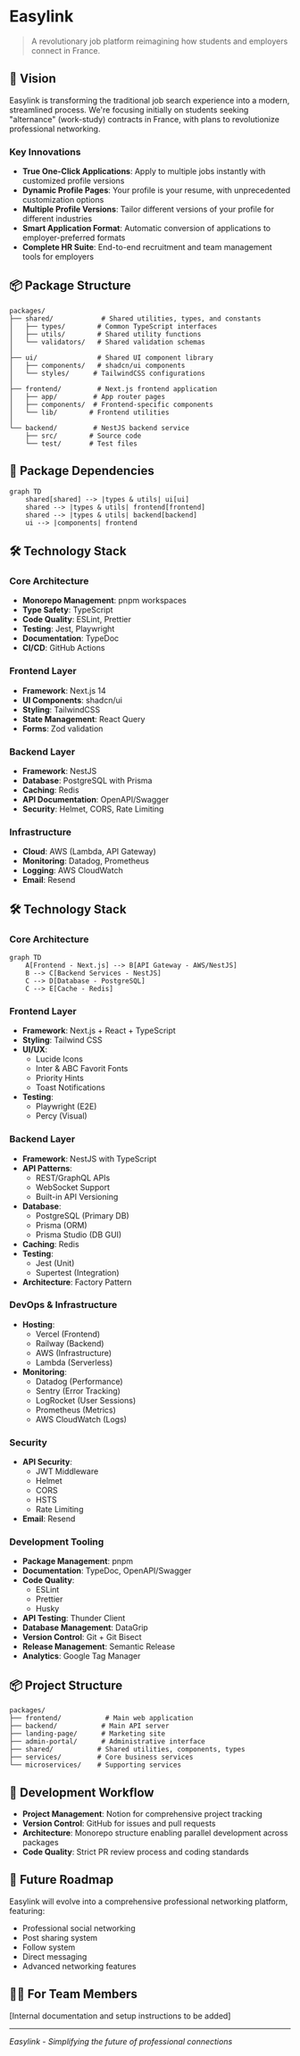 # Easylink

> A revolutionary job platform reimagining how students and employers connect in France.

## 🚀 Vision

Easylink is transforming the traditional job search experience into a modern, streamlined process. We're focusing initially on students seeking "alternance" (work-study) contracts in France, with plans to revolutionize professional networking.

### Key Innovations

- **True One-Click Applications**: Apply to multiple jobs instantly with customized profile versions
- **Dynamic Profile Pages**: Your profile is your resume, with unprecedented customization options
- **Multiple Profile Versions**: Tailor different versions of your profile for different industries
- **Smart Application Format**: Automatic conversion of applications to employer-preferred formats
- **Complete HR Suite**: End-to-end recruitment and team management tools for employers

## 📦 Package Structure

```
packages/
├── shared/            # Shared utilities, types, and constants
│   ├── types/        # Common TypeScript interfaces
│   ├── utils/        # Shared utility functions
│   └── validators/   # Shared validation schemas
│
├── ui/               # Shared UI component library
│   ├── components/   # shadcn/ui components
│   └── styles/      # TailwindCSS configurations
│
├── frontend/         # Next.js frontend application
│   ├── app/         # App router pages
│   ├── components/  # Frontend-specific components
│   └── lib/        # Frontend utilities
│
└── backend/         # NestJS backend service
    ├── src/        # Source code
    └── test/       # Test files
```

## 🔄 Package Dependencies

```mermaid
graph TD
    shared[shared] --> |types & utils| ui[ui]
    shared --> |types & utils| frontend[frontend]
    shared --> |types & utils| backend[backend]
    ui --> |components| frontend
```

## 🛠 Technology Stack

### Core Architecture

- **Monorepo Management**: pnpm workspaces
- **Type Safety**: TypeScript
- **Code Quality**: ESLint, Prettier
- **Testing**: Jest, Playwright
- **Documentation**: TypeDoc
- **CI/CD**: GitHub Actions

### Frontend Layer

- **Framework**: Next.js 14
- **UI Components**: shadcn/ui
- **Styling**: TailwindCSS
- **State Management**: React Query
- **Forms**: Zod validation

### Backend Layer

- **Framework**: NestJS
- **Database**: PostgreSQL with Prisma
- **Caching**: Redis
- **API Documentation**: OpenAPI/Swagger
- **Security**: Helmet, CORS, Rate Limiting

### Infrastructure

- **Cloud**: AWS (Lambda, API Gateway)
- **Monitoring**: Datadog, Prometheus
- **Logging**: AWS CloudWatch
- **Email**: Resend

## 🛠 Technology Stack

### Core Architecture

```mermaid
graph TD
    A[Frontend - Next.js] --> B[API Gateway - AWS/NestJS]
    B --> C[Backend Services - NestJS]
    C --> D[Database - PostgreSQL]
    C --> E[Cache - Redis]
```

### Frontend Layer

- **Framework**: Next.js + React + TypeScript
- **Styling**: Tailwind CSS
- **UI/UX**:
  - Lucide Icons
  - Inter & ABC Favorit Fonts
  - Priority Hints
  - Toast Notifications
- **Testing**:
  - Playwright (E2E)
  - Percy (Visual)

### Backend Layer

- **Framework**: NestJS with TypeScript
- **API Patterns**:
  - REST/GraphQL APIs
  - WebSocket Support
  - Built-in API Versioning
- **Database**:
  - PostgreSQL (Primary DB)
  - Prisma (ORM)
  - Prisma Studio (DB GUI)
- **Caching**: Redis
- **Testing**:
  - Jest (Unit)
  - Supertest (Integration)
- **Architecture**: Factory Pattern

### DevOps & Infrastructure

- **Hosting**:
  - Vercel (Frontend)
  - Railway (Backend)
  - AWS (Infrastructure)
  - Lambda (Serverless)
- **Monitoring**:
  - Datadog (Performance)
  - Sentry (Error Tracking)
  - LogRocket (User Sessions)
  - Prometheus (Metrics)
  - AWS CloudWatch (Logs)

### Security

- **API Security**:
  - JWT Middleware
  - Helmet
  - CORS
  - HSTS
  - Rate Limiting
- **Email**: Resend

### Development Tooling

- **Package Management**: pnpm
- **Documentation**: TypeDoc, OpenAPI/Swagger
- **Code Quality**:
  - ESLint
  - Prettier
  - Husky
- **API Testing**: Thunder Client
- **Database Management**: DataGrip
- **Version Control**: Git + Git Bisect
- **Release Management**: Semantic Release
- **Analytics**: Google Tag Manager

## 📦 Project Structure

```
packages/
├── frontend/           # Main web application
├── backend/           # Main API server
├── landing-page/      # Marketing site
├── admin-portal/      # Administrative interface
├── shared/           # Shared utilities, components, types
├── services/         # Core business services
└── microservices/    # Supporting services
```

## 🔄 Development Workflow

- **Project Management**: Notion for comprehensive project tracking
- **Version Control**: GitHub for issues and pull requests
- **Architecture**: Monorepo structure enabling parallel development across packages
- **Code Quality**: Strict PR review process and coding standards

## 🎯 Future Roadmap

Easylink will evolve into a comprehensive professional networking platform, featuring:

- Professional social networking
- Post sharing system
- Follow system
- Direct messaging
- Advanced networking features

## 👩‍💻 For Team Members

[Internal documentation and setup instructions to be added]

---

_Easylink - Simplifying the future of professional connections_
